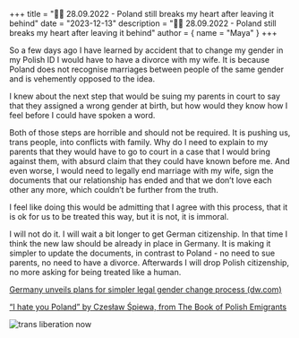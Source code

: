 +++
title = "🏳️‍⚧️ 28.09.2022 - Poland still breaks my heart after leaving it behind"
date = "2023-12-13"
description = "🏳️‍⚧️ 28.09.2022 - Poland still breaks my heart after leaving it behind"
author = { name = "Maya" }
+++

So a few days ago I have learned by accident that to change my gender in my Polish ID I would have to have a divorce with my wife. It is because Poland does not recognise marriages between people of the same gender and is vehemently opposed to the idea.

I knew about the next step that would be suing my parents in court to say that they assigned a wrong gender at birth, but how would they know how I feel before I could have spoken a word.

Both of those steps are horrible and should not be required. It is pushing us, trans people, into conflicts with family. Why do I need to explain to my parents that they would have to go to court in a case that I would bring against them, with absurd claim that they could have known before me. And even worse, I would need to legally end marriage with my wife, sign the documents that our relationship has ended and that we don’t love each other any more, which couldn’t be further from the truth.

I feel like doing this would be admitting that I agree with this process, that it is ok for us to be treated this way, but it is not, it is immoral.

I will not do it. I will wait a bit longer to get German citizenship. In that time I think the new law should be already in place in Germany. It is making it simpler to update the documents, in contrast to Poland - no need to sue parents, no need to have a divorce. Afterwards I will drop Polish citizenship, no more asking for being treated like a human.

[Germany unveils plans for simpler legal gender change process (dw.com)](https://www.dw.com/en/germany-unveils-plans-for-simpler-legal-gender-change-process/a-62315345)

[“I hate you Poland” by Czesław Śpiewa, from The Book of Polish Emigrants](https://www.youtube.com/watch?v=TXeYjPZVUuo)

![trans liberation now](/images/trans-liberation.jpeg)
